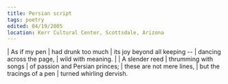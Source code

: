 ```yaml
---
title: Persian script
tags: poetry
edited: 04/19/2005
location: Kerr Cultural Center, Scottsdale, Arizona
---
```


| As if my pen
| had drunk too much
| its joy beyond all keeping --
| dancing across the page,
| wild with meaning.
|
| A slender reed
| thrumming with songs
| of passion and Persian princes;
| these are not mere lines,
| but the tracings of a pen
|   turned whirling dervish.
